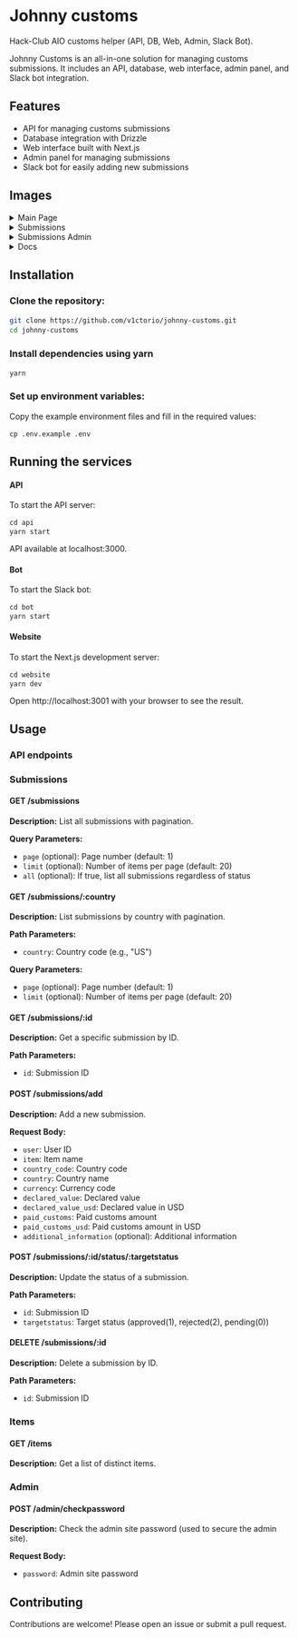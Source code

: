 # Johnny customs

Hack-Club AIO customs helper (API, DB, Web, Admin, Slack Bot).

Johnny Customs is an all-in-one solution for managing customs submissions. It includes an API, database, web interface, admin panel, and Slack bot integration.

## Features

- API for managing customs submissions
- Database integration with Drizzle
- Web interface built with Next.js
- Admin panel for managing submissions
- Slack bot for easily adding new submissions

## Images
<details>
<summary>Main Page</summary>

![image](assets/image.png)
</details>

<details>
<summary>Submissions</summary>

![image](assets/image-0.png)
</details>

<details>
<summary>Submissions Admin</summary>

![image](assets/image-1.png)
</details>

<details>
<summary>Docs</summary>

![image](assets/image-2.png)
</details>

## Installation

### Clone the repository:

```bash
git clone https://github.com/v1ctorio/johnny-customs.git
cd johnny-customs
```

### Install dependencies using yarn

```
yarn
```

### Set up environment variables:
Copy the example environment files and fill in the required values:

```
cp .env.example .env
```

## Running the services
#### API
To start the API server:
```
cd api
yarn start
```
API available at localhost:3000.
#### Bot
To start the Slack bot:
```
cd bot
yarn start
```
#### Website
To start the Next.js development server:
```
cd website
yarn dev
```
Open http://localhost:3001 with your browser to see the result.


## Usage
### API endpoints

### Submissions

#### GET /submissions

**Description:** List all submissions with pagination.

**Query Parameters:**
- `page` (optional): Page number (default: 1)
- `limit` (optional): Number of items per page (default: 20)
- `all` (optional): If true, list all submissions regardless of status

#### GET /submissions/:country

**Description:** List submissions by country with pagination.

**Path Parameters:**
- `country`: Country code (e.g., "US")

**Query Parameters:**
- `page` (optional): Page number (default: 1)
- `limit` (optional): Number of items per page (default: 20)

#### GET /submissions/:id

**Description:** Get a specific submission by ID.

**Path Parameters:**
- `id`: Submission ID

#### POST /submissions/add

**Description:** Add a new submission.

**Request Body:**
- `user`: User ID
- `item`: Item name
- `country_code`: Country code
- `country`: Country name
- `currency`: Currency code
- `declared_value`: Declared value
- `declared_value_usd`: Declared value in USD
- `paid_customs`: Paid customs amount
- `paid_customs_usd`: Paid customs amount in USD
- `additional_information` (optional): Additional information

#### POST /submissions/:id/status/:targetstatus

**Description:** Update the status of a submission.

**Path Parameters:**
- `id`: Submission ID
- `targetstatus`: Target status (approved(1), rejected(2), pending(0))

#### DELETE /submissions/:id

**Description:** Delete a submission by ID.

**Path Parameters:**
- `id`: Submission ID

### Items

#### GET /items

**Description:** Get a list of distinct items.

### Admin

#### POST /admin/checkpassword

**Description:** Check the admin site password (used to secure the admin site).

**Request Body:**
- `password`: Admin site password


## Contributing
Contributions are welcome! Please open an issue or submit a pull request.
